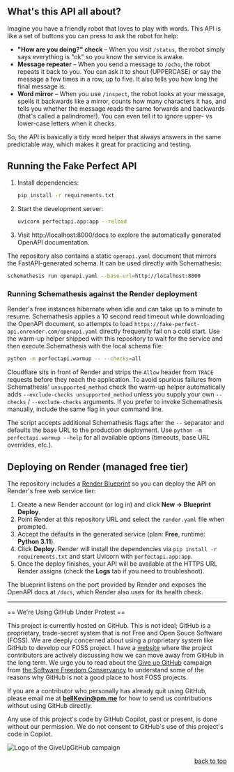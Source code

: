 <a name="readme-top"></a>

#

## What's this API all about?

Imagine you have a friendly robot that loves to play with words. This API is like a set of buttons you can press to ask the robot for help:

* **"How are you doing?" check** – When you visit `/status`, the robot simply says everything is "ok" so you know the service is awake.
* **Message repeater** – When you send a message to `/echo`, the robot repeats it back to you. You can ask it to shout (UPPERCASE) or say the message a few times in a row, up to five. It also tells you how long the final message is.
* **Word mirror** – When you use `/inspect`, the robot looks at your message, spells it backwards like a mirror, counts how many characters it has, and tells you whether the message reads the same forwards and backwards (that's called a palindrome!). You can even tell it to ignore upper- vs lower-case letters when it checks.

So, the API is basically a tidy word helper that always answers in the same predictable way, which makes it great for practicing and testing.

## Running the Fake Perfect API

1. Install dependencies:
   ```bash
   pip install -r requirements.txt
   ```
2. Start the development server:
   ```bash
   uvicorn perfectapi.app:app --reload
   ```
3. Visit http://localhost:8000/docs to explore the automatically generated OpenAPI documentation.

The repository also contains a static `openapi.yaml` document that mirrors the FastAPI-generated schema. It can be used directly with Schemathesis:

```bash
schemathesis run openapi.yaml --base-url=http://localhost:8000
```

### Running Schemathesis against the Render deployment

Render's free instances hibernate when idle and can take up to a minute to resume.  Schemathesis applies a 10 second read timeout while downloading the OpenAPI document, so attempts to load `https://fake-perfect-api.onrender.com/openapi.yaml` directly frequently fail on a cold start.  Use the warm-up helper shipped with this repository to wait for the service and then execute Schemathesis with the local schema file:

```bash
python -m perfectapi.warmup -- --checks=all
```

Cloudflare sits in front of Render and strips the `Allow` header from `TRACE` requests before they reach the application.  To avoid spurious failures from Schemathesis' `unsupported_method` check the warm-up helper automatically adds `--exclude-checks unsupported_method` unless you supply your own `--checks` / `--exclude-checks` arguments.  If you prefer to invoke Schemathesis manually, include the same flag in your command line.

The script accepts additional Schemathesis flags after the `--` separator and defaults the base URL to the production deployment.  Use `python -m perfectapi.warmup --help` for all available options (timeouts, base URL overrides, etc.).

## Deploying on Render (managed free tier)

The repository includes a [Render Blueprint](render.yaml) so you can deploy the API on Render's free web service tier:

1. Create a new Render account (or log in) and click **New → Blueprint Deploy**.
2. Point Render at this repository URL and select the `render.yaml` file when prompted.
3. Accept the defaults in the generated service (plan: **Free**, runtime: **Python 3.11**).
4. Click **Deploy**. Render will install the dependencies via `pip install -r requirements.txt` and start Uvicorn with `perfectapi.app:app`.
5. Once the deploy finishes, your API will be available at the HTTPS URL Render assigns (check the **Logs** tab if you need to troubleshoot).

The blueprint listens on the port provided by Render and exposes the OpenAPI docs at `/docs`, which Render also uses for its health check.

--------------------------------------------------------------------------------------------------------------------------
== We're Using GitHub Under Protest ==

This project is currently hosted on GitHub.  This is not ideal; GitHub is a
proprietary, trade-secret system that is not Free and Open Souce Software
(FOSS).  We are deeply concerned about using a proprietary system like GitHub
to develop our FOSS project. I have a [website](https://bellKevin.me) where the
project contributors are actively discussing how we can move away from GitHub
in the long term.  We urge you to read about the [Give up GitHub](https://GiveUpGitHub.org) campaign 
from [the Software Freedom Conservancy](https://sfconservancy.org) to understand some of the reasons why GitHub is not 
a good place to host FOSS projects.

If you are a contributor who personally has already quit using GitHub, please
email me at **bellKevin@pm.me** for how to send us contributions without
using GitHub directly.

Any use of this project's code by GitHub Copilot, past or present, is done
without our permission.  We do not consent to GitHub's use of this project's
code in Copilot.

![Logo of the GiveUpGitHub campaign](https://sfconservancy.org/img/GiveUpGitHub.png)

<p align="right"><a href="#readme-top">back to top</a></p>
